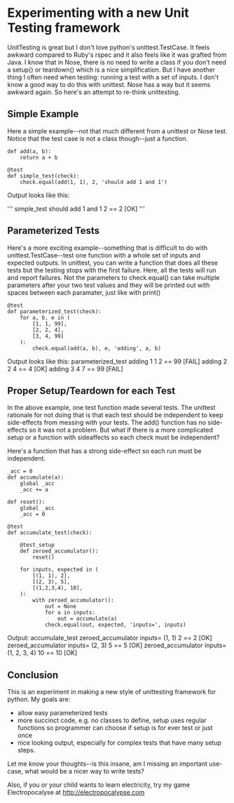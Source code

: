 Experimenting with a new Unit Testing framework
===============================================

UnitTesting is great but I don't love python's unittest.TestCase. It
feels awkward compared to Ruby's rspec and it also feels like it was
grafted from Java. I know that in Nose, there is no need to write a
class if you don't need a setup() or teardown() which is a nice
simplification. But I have another thing I often need when testing:
running a test with a set of inputs. I don't know a good way to do
this with unittest. Nose has a way but it seems awkward again. So
here's an attempt to re-think unittesting.


Simple Example
--------------
Here a simple example--not that much different from a unittest or Nose
test. Notice that the test case is not a class though--just a
function. 

    def add(a, b):
        return a + b

    @test
    def simple_test(check):
        check.equal(add(1, 1), 2, 'should add 1 and 1')

Output looks like this:

'''
    simple_test
      should add 1 and 1                      2 == 2 [OK] 
'''

Parameterized Tests
-------------------
Here's a more exciting example--something that is difficult to do
with unittest.TestCase--test one function with a whole set of
inputs and expected outputs. In unittest, you can write a function
that does all these tests but the testing stops with the first
failure. Here, all the tests will run and report failures. Not the
parameters to check.equal() can take multiple parameters after your
two test values and they will be printed out with spaces between
each paramater, just like with print()


    @test
    def parameterized_test(check):
        for a, b, e in (
            [1, 1, 99],
            [2, 2, 4],
            [3, 4, 99]
        ):
            check.equal(add(a, b), e, 'adding', a, b)

Output looks like this:
    parameterized_test
      adding 1 1                           2 == 99 [FAIL]
      adding 2 2                            4 == 4 [OK]
      adding 3 4                           7 == 99 [FAIL]

Proper Setup/Teardown for each Test
-----------------------------------
In the above example, one test function made several tests. The
unittest rationale for not doing that is that each test should be
independent to keep side-effects from messing with your tests. The
add() function has no side-effects so it was not a problem. But what
if there is a more complicated setup or a function with sideaffects so
each check must be independent?

Here's a function that has a strong side-effect so each run must be
independent.

    _acc = 0
    def accumulate(a):
        global _acc
        _acc += a

    def reset():
        global _acc
        _acc = 0

    @test
    def accumulate_test(check):

        @test_setup
        def zeroed_accumulator():
            reset()

        for inputs, expected in (
            [(1, 1), 2],
            [(2, 3), 5],
            [(1,2,3,4), 10],
        ):
            with zeroed_accumulator():
                out = None
                for a in inputs:
                    out = accumulate(a)
                check.equal(out, expected, 'inputs=', inputs)

Output:
  accumulate_test
    zeroed_accumulator
      inputs= (1, 1)                        2 == 2 [OK]
    zeroed_accumulator
      inputs= (2, 3)                        5 == 5 [OK]
    zeroed_accumulator
      inputs= (1, 2, 3, 4)                10 == 10 [OK]

Conclusion
----------

This is an experiment in making a new style of unittesting framework for python. My goals are: 
 * allow easy parameterized tests
 * more succinct code, e.g. no classes to define, setup uses regular functions so programmer can choose if setup is for ever test or just once
 * nice looking output, especially for complex tests that have many
   setup steps.

Let me know your thoughts--is this insane, am I missing an important use-case, what would be a nicer way to write tests?

Also, if you or your child wants to learn electricity, try my game Electropocalyse at http://electropocalypse.com

